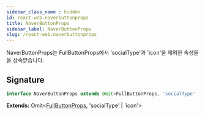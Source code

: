 ```yaml
---
sidebar_class_name : hidden
id: react-web.naverbuttonprops
title: NaverButtonProps
sidebar_label: NaverButtonProps
slug: /react-web.naverbuttonprops
---
```






NaverButtonProps는 FullButtonProps에서 'socialType'과 'icon'을 제외한 속성들을 상속받습니다.

## Signature

```typescript
interface NaverButtonProps extends Omit<FullButtonProps, 'socialType' | 'icon'> 
```
**Extends:** Omit&lt;[FullButtonProps](./react-web.fullbuttonprops), 'socialType' \| 'icon'&gt;

